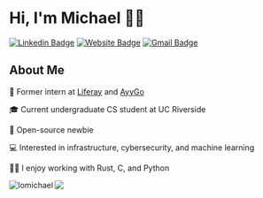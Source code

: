 # Hi, I'm Michael 👋🏼
[![Linkedin Badge](https://img.shields.io/badge/-mikealo-blue?style=flat&logo=Linkedin&logoColor=white&link=https://www.linkedin.com/in/mikealo/)](https://www.linkedin.com/in/mikealo/)
[![Website Badge](https://img.shields.io/badge/-lomikee.com-47CCCC?style=flat&logo=Google-Chrome&logoColor=white&link=https://lomikee.com)](https://lomikee.com)
[![Gmail Badge](https://img.shields.io/badge/-lomic8-c14438?style=flat&logo=Gmail&logoColor=white&link=mailto:lomic8@gmail.com)](mailto:lomic8@gmail.com)
<img src="https://komarev.com/ghpvc/?username=lomichael&style=flat-square&color=blue" alt=""/>

<h2>About Me</h2>

<div align="left">
<p> 💼 Former intern at <a href="https://www.liferay.com">Liferay</a> and <a href="https://www.ayygo.world">AyyGo</a></p>
<p> 🎓 Current undergraduate CS student at UC Riverside</p>
<p> 🤝 Open-source newbie</p>
<p> 💻 Interested in infrastructure, cybersecurity, and machine learning</p>
<p> 👨‍💻 I enjoy working with Rust, C, and Python</p>
</div>

<div align="left>
<p align="left"> <img align="left" src="https://github-readme-stats.vercel.app/api?username=lomichael&show_icons=true&theme=default" alt="lomichael" /></p>
</div>

<p align="left"><img align="left" src="https://media4.giphy.com/media/5wFjITVDtKD0wwJe7V/giphy.gif?cid=ecf05e47unxrvbpce5di1pxszaz4nool32neh69inx142vcx&rid=giphy.gif&ct=g"></p>
